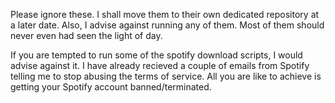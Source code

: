Please ignore these. I shall move them to their own dedicated repository at a later date. Also, I advise against running any of them. Most of them should never even had seen the light of day.

If you are tempted to run some of the spotify download scripts, I would advise against it. I have already recieved a couple of emails from Spotify telling me to stop abusing the terms of service. All you are like to achieve is getting your Spotify account banned/terminated.
